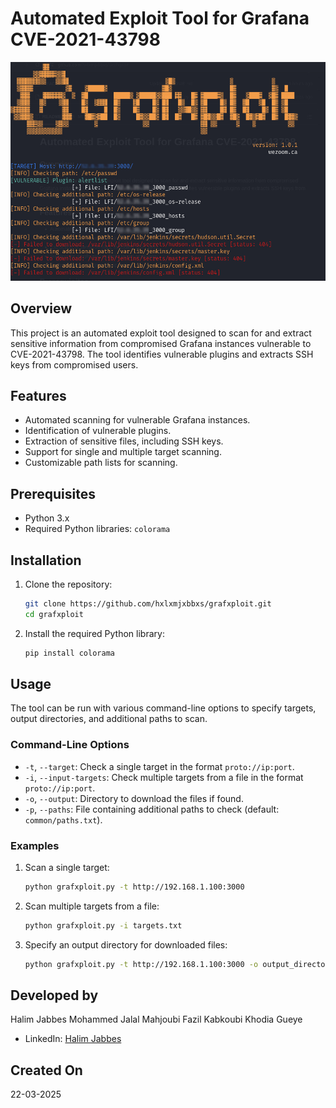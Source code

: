 # Automated Exploit Tool for Grafana CVE-2021-43798
![Preview](image.jpg)

## Overview

This project is an automated exploit tool designed to scan for and extract sensitive information from compromised Grafana instances vulnerable to CVE-2021-43798. The tool identifies vulnerable plugins and extracts SSH keys from compromised users.

## Features

- Automated scanning for vulnerable Grafana instances.
- Identification of vulnerable plugins.
- Extraction of sensitive files, including SSH keys.
- Support for single and multiple target scanning.
- Customizable path lists for scanning.

## Prerequisites

- Python 3.x
- Required Python libraries: `colorama`

## Installation

1. Clone the repository:
    ```sh
    git clone https://github.com/hxlxmjxbbxs/grafxploit.git
    cd grafxploit
    ```

2. Install the required Python library:
    ```sh
    pip install colorama
    ```

## Usage

The tool can be run with various command-line options to specify targets, output directories, and additional paths to scan.

### Command-Line Options

- `-t`, `--target`: Check a single target in the format `proto://ip:port`.
- `-i`, `--input-targets`: Check multiple targets from a file in the format `proto://ip:port`.
- `-o`, `--output`: Directory to download the files if found.
- `-p`, `--paths`: File containing additional paths to check (default: `common/paths.txt`).

### Examples

1. Scan a single target:
    ```sh
    python grafxploit.py -t http://192.168.1.100:3000
    ```

2. Scan multiple targets from a file:
    ```sh
    python grafxploit.py -i targets.txt
    ```

3. Specify an output directory for downloaded files:
    ```sh
    python grafxploit.py -t http://192.168.1.100:3000 -o output_directory
    ```

## Developed by

Halim Jabbes
Mohammed Jalal Mahjoubi
Fazil Kabkoubi
Khodia Gueye

- LinkedIn: [Halim Jabbes](https://www.linkedin.com/in/hxlxmj)

## Created On

22-03-2025
